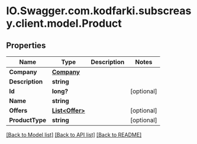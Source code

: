 # IO.Swagger.com.kodfarki.subscreasy.client.model.Product
## Properties

Name | Type | Description | Notes
------------ | ------------- | ------------- | -------------
**Company** | [**Company**](Company.md) |  | 
**Description** | **string** |  | 
**Id** | **long?** |  | [optional] 
**Name** | **string** |  | 
**Offers** | [**List&lt;Offer&gt;**](Offer.md) |  | [optional] 
**ProductType** | **string** |  | [optional] 

[[Back to Model list]](../README.md#documentation-for-models) [[Back to API list]](../README.md#documentation-for-api-endpoints) [[Back to README]](../README.md)

